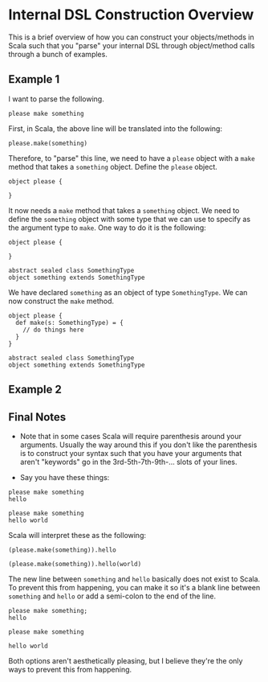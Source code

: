 # Internal DSL Construction Overview

This is a brief overview of how you can construct your objects/methods 
in Scala such that you "parse" your internal DSL through object/method calls
through a bunch of examples.

## Example 1

I want to parse the following.
```
please make something
```

First, in Scala, the above line will be translated into the following:

```
please.make(something)
```

Therefore, to "parse" this line, we need to have a `please` object
with a `make` method that takes a `something` object. Define the 
`please` object.

```
object please {

}
```

It now needs a `make` method that takes a `something` object. We need
to define the `something` object with some type that we can use to specify
as the argument type to `make`. One way to do it is the following:

```
object please {

}

abstract sealed class SomethingType
object something extends SomethingType
```

We have declared `something` as an object of type `SomethingType`. We can
now construct the `make` method.

```
object please {
  def make(s: SomethingType) = {
    // do things here
  }
}

abstract sealed class SomethingType
object something extends SomethingType
```

## Example 2

## Final Notes

* Note that in some cases Scala will require parenthesis around your arguments.
Usually the way around this if you don't like the parenthesis is to construct
your syntax such that you have your arguments that aren't "keywords" go
in the 3rd-5th-7th-9th-... slots of your lines.

* Say you have these things:

```
please make something
hello

please make something
hello world
```

Scala will interpret these as the following:

```
(please.make(something)).hello

(please.make(something)).hello(world)
```

The new line between `something` and `hello` basically does not exist to Scala.
To prevent this from happening, you can make it so it's a blank line between
`something` and `hello` or add a semi-colon to the end of the line.

```
please make something;
hello

please make something

hello world
```

Both options aren't aesthetically pleasing, but I believe they're the only
ways to prevent this from happening.
